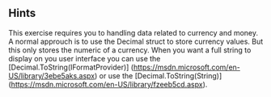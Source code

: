 ## Hints
This exercise requires you to handling data related to currency and money. A normal approuch is to use the Decimal struct to store currency values. But this only stores the numeric of a currency. 
When you want a full string to display on you user interface you can use the [Decimal.ToString(IFormatProvider)] (https://msdn.microsoft.com/en-US/library/3ebe5aks.aspx) or use the [Decimal.ToString(String)] (https://msdn.microsoft.com/en-US/library/fzeeb5cd.aspx).

